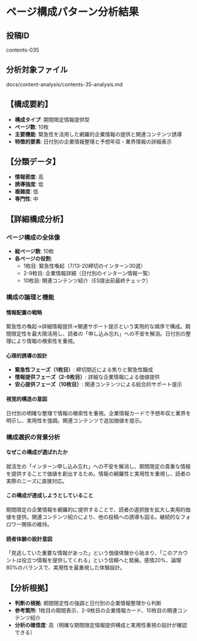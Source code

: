 # ページ構成パターン分析結果

## 投稿ID
contents-035

## 分析対象ファイル
docs/content-analysis/contents-35-analysis.md

## 【構成要約】
- **構成タイプ**: 期間限定情報提供型
- **ページ数**: 10枚
- **主要機能**: 緊急性を活用した網羅的企業情報の提供と関連コンテンツ誘導
- **特徴的要素**: 日付別の企業情報整理と予想年収・業界情報の詳細表示

## 【分類データ】
- **情報密度**: 高
- **誘導強度**: 低
- **複雑度**: 低
- **専門性**: 中

## 【詳細構成分析】

### ページ構成の全体像
- **総ページ数**: 10枚
- **各ページの役割**:
  - 1枚目: 緊急性喚起（7/13-20締切のインターン30選）
  - 2-9枚目: 企業情報詳細（日付別のインターン情報一覧）
  - 10枚目: 関連コンテンツ紹介（ES提出前最終チェック）

### 構成の論理と機能

#### 情報配置の戦略
緊急性の喚起→詳細情報提供→関連サポート提示という実用的な順序で構成。期間限定性を最大限活用し、読者の「申し込み忘れ」への不安を解消。日付別の整理により情報の検索性を重視。

#### 心理的誘導の設計
- **緊急性フェーズ（1枚目）**: 締切間近による焦りと緊急性醸成
- **情報提供フェーズ（2-9枚目）**: 詳細な企業情報による価値提供
- **安心提供フェーズ（10枚目）**: 関連コンテンツによる総合的サポート提示

#### 視覚的構造の意図
日付別の明確な整理で情報の検索性を重視。企業情報カードで予想年収と業界を明示し、実用性を強調。関連コンテンツで追加価値を提示。

### 構成選択の背景分析

#### なぜこの構成が選ばれたか
就活生の「インターン申し込み忘れ」への不安を解消し、期間限定の貴重な情報を提供することで価値を創出するため。情報の網羅性と実用性を重視し、読者の実際のニーズに直接対応。

#### この構成が達成しようとしていること
期間限定の企業情報を網羅的に提供することで、読者の選択肢を拡大し実用的価値を提供。関連コンテンツ紹介により、他の投稿への誘導も図る。継続的なフォロワー関係の維持。

#### 読者体験の設計意図
「見逃していた重要な情報があった」という価値体験から始まり、「このアカウントは役立つ情報を提供してくれる」という信頼へと発展。感情20%、論理80%のバランスで、実用性を最重視した体験設計。

## 【分析根拠】
- **判断の根拠**: 期間限定性の強調と日付別の企業情報整理から判断
- **参考箇所**: 1枚目の期間表示、2-9枚目の企業情報カード、10枚目の関連コンテンツ紹介
- **分析の確信度**: 高（明確な期間限定情報提供構成と実用性重視の設計が確認できる）